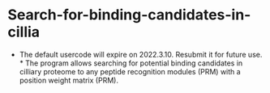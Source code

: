 # Search-for-binding-candidates-in-cillia
* The default usercode will expire on 2022.3.10. Resubmit it for future use. *
The program allows searching for potential binding candidates in cilliary proteome to any peptide recognition modules (PRM) with a position weight matrix (PRM).
